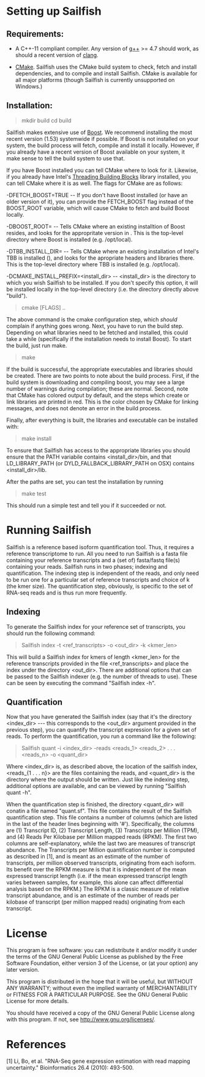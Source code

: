 Setting up Sailfish
===================

Requirements:
-------------

* A C++-11 compliant compiler.  Any version of [g++](gcc.gnu.org) >= 4.7 should work, as
  should a recent version of [clang](http://clang.llvm.org/).

* [CMake](www.cmake.org).  Sailfish uses the CMake build system to check,
  fetch and install dependencies, and to compile and install Sailfish.  CMake
  is available for all major platforms (though Sailfish is currently
  unsupported on Windows.)

Installation:
-------------

> mkdir build
> cd build

Sailfish makes extensive use of [Boost](www.boost.org).  We recommend
installing the most recent version (1.53) systemwide if possible. If Boost is not
installed on your system, the build process will fetch, compile and install it
locally.  However, if you already have a recent version of Boost available on
your system, it make sense to tell the build system to use that.

If you have Boost installed you can tell CMake where to look for it. Likewise, 
if you already have Intel's [Threading Building Blocks](http://threadingbuildingblocks.org/)
library installed, you can tell CMake where it is as well. The flags for CMake are as follows:

-DFETCH_BOOST=TRUE --  If you don't have Boost installed (or have an
  older version of it), you can provide the FETCH_BOOST flag instead of the
  BOOST_ROOT variable, which will cause CMake to fetch and build Boost locally.

-DBOOST_ROOT=<boostdir> -- Tells CMake where an existing installtion of Boost resides,
  and looks for the appropritate version in <boostdir>.  This is the top-level directory
  where Boost is installed (e.g. /opt/local).

-DTBB_INSTALL_DIR=<tbbroot> -- Tells CMake where an existing installation of Intel's 
  TBB is installed (<tbbroot>), and looks for the apropriate headers and libraries
  there. This is the top-level directory where TBB is installed (e.g. /opt/local).

-DCMAKE_INSTALL_PREFIX=<install_dir> -- <install_dir> is the directory to which you 
  wish Sailfish to be installed.  If you don't specify this option, it will be 
  installed locally in the top-level directory (i.e. the directory directly above "build").

> cmake [FLAGS] ..

The above command is the cmake configuration step, which *should* complain if
anything goes wrong.  Next, you have to run the build step. Depending on what
libraries need to be fetched and installed, this could take a while
(specifically if the installation needs to install Boost).  To start the
build, just run make.

> make

If the build is successful, the appropriate executables and libraries should be created.
There are two points to note about the build process.  First, if the build system is 
downloading and compiling boost, you may see a large number of warnings during compilation;
these are normal.  Second, note that CMake has colored output by default, and the steps which
create or link libraries are printed in red.  This is the color chosen by CMake for linking 
messages, and does not denote an error in the build process. 

Finally, after everything is built, the libraries and executable can be installed with:

> make install

To ensure that Sailfish has access to the appropriate libraries you should ensure
that the PATH variabile contains <install_dir>/bin, and that LD_LIBRARY_PATH 
(or DYLD_FALLBACK_LIBRARY_PATH on OSX) contains <install_dir>/lib.

After the paths are set, you can test the installation by running

> make test

This should run a simple test and tell you if it succeeded or not.

Running Sailfish
================

Sailfish is a reference based isoform quantification tool.  Thus, it requires a reference
transcriptome to run.  All you need to run Sailfish is a fasta file containing your reference 
transcripts and a (set of) fasta/fastq file(s) containing your reads.  Sailfish runs in two
phases; indexing and quantification.  The indexing step is independent of the reads, and only
need to be run one for a particular set of reference transcripts and choice of k (the kmer size).
The quantification step, obviously, is specific to the set of RNA-seq reads and is thus run more
frequently.

Indexing
--------

To generate the Sailfish index for your reference set of transcripts, you should run the following
command:

> Sailfish index -t <ref_transcripts> -o <out_dir> -k <kmer_len>

This will build a Sailfish index for kmers of length <kmer_len> for the
reference transcripts  provided in the file <ref_transcripts> and place the
index under the directory <out_dir>.  There  are additional options that can
be passed to the Sailfish indexer (e.g. the number of threads to use).  These
can be seen by executing the command "Sailfish index -h".

Quantification
--------------

Now that you have generated the Sailfish index (say that it's the directory <index_dir> --- this
corresponds to the <out_dir> argument provided in the previous step), you can quantify the transcript
expression for a given set of reads.  To perform the quantification, you run a command like the following:

> Sailfish quant -i <index_dir> -reads <reads_1> <reads_2> . . . <reads_n> -o <quant_dir>

Where <index_dir> is, as described above, the location of the sailfish index, <reads_{1 . . . n}>
are the files containing the reads, and <quant_dir> is the directory where the output should be written.
Just like the indexing step, additional options are available, and can be viewed by running
"Sailfish quant -h".

When the quantification step is finished, the directory <quant_dir> will conatin a file named
"quant.sf".  This file contains the result of the Sailfish quantification step.  This file contains a
number of columns (which are listed in the last of the header lines beginning with '#').  Specifically,
the columns are (1) Transcript ID, (2) Transcript Length, (3) Transcripts per Million (TPM), 
and (4) Reads Per Kilobase per Million mapped reads (RPKM).  The first two columns are self-explanatory,
while the last two are measures of transcript abundance.  The Transcripts per Million quantification
number is computed as described in [1], and is meant as an estimate of the number of transcripts, per
million observed transcripts, originating from each isoform.  Its benefit over the RPKM measure is
that it is independent of the mean expressed transcript length (i.e. if the mean expressed transcript
length varies between samples, for example, this alone can affect differential analysis based on 
the RPKM.)  The RPKM is a classic measure of relative transcript abundance, and is an estimate of the
number of reads per kilobase of transcript (per million mapped reads) originating from each transcript.


License
=======

This program is free software: you can redistribute it and/or modify
it under the terms of the GNU General Public License as published by
the Free Software Foundation, either version 3 of the License, or
(at your option) any later version.

This program is distributed in the hope that it will be useful,
but WITHOUT ANY WARRANTY; without even the implied warranty of
MERCHANTABILITY or FITNESS FOR A PARTICULAR PURPOSE.  See the
GNU General Public License for more details.

You should have received a copy of the GNU General Public License
along with this program.  If not, see <http://www.gnu.org/licenses/>.


References
==========

[1] Li, Bo, et al. "RNA-Seq gene expression estimation with read mapping uncertainty." 
    Bioinformatics 26.4 (2010): 493-500.

















